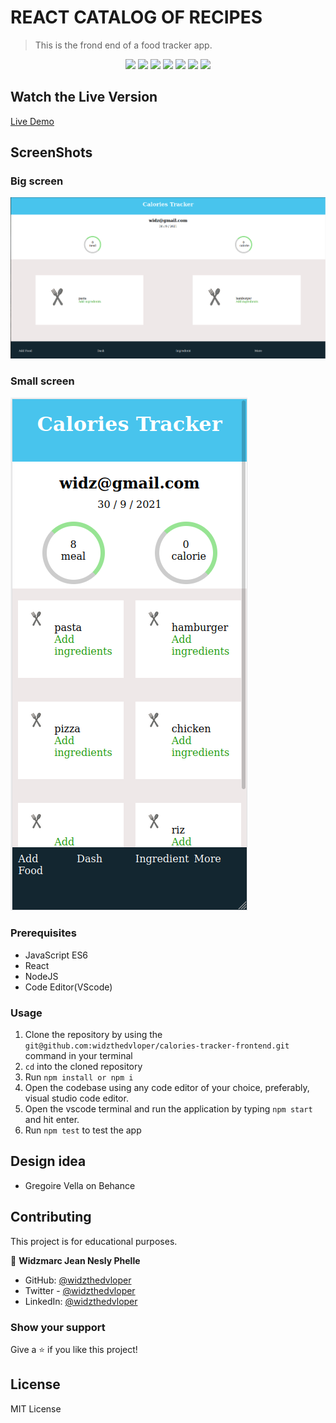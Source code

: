 # REACT CATALOG OF RECIPES

> This is the frond end of a food tracker app.

<p align="center">
   <img src="https://img.shields.io/badge/Ubuntu-E95420?style=for-the-badge&logo=ubuntu&logoColor=white">
   <img src="https://img.shields.io/badge/GitHub-100000?style=for-the-badge&logo=github&logoColor=white">
   <img src="https://img.shields.io/badge/JavaScript-F7DF1E?style=for-the-badge&logo=javascript&logoColor=black" />
   <img src="https://img.shields.io/badge/HTML5-E34F26?style=for-the-badge&logo=html5&logoColor=white">
   <img src="https://img.shields.io/badge/React-20232A?style=for-the-badge&logo=react&logoColor=61DAFB">
   <img src="https://img.shields.io/badge/Redux-593D88?style=for-the-badge&logo=redux&logoColor=white">
   <img src="https://img.shields.io/badge/Heroku-430098?style=for-the-badge&logo=heroku&logoColor=white">
</p>

## Watch the Live Version

[Live Demo](https://rocky-island-78713.herokuapp.com/)

## ScreenShots

### Big screen

![ScreenShot](./mainScreen.png)

### Small screen

![ScreenShot](./smallScreen.png)

### Prerequisites

- JavaScript ES6
- React
- NodeJS
- Code Editor(VScode)

### Usage

1. Clone the repository by using the `git@github.com:widzthedvloper/calories-tracker-frontend.git` command in your terminal
2. `cd` into the cloned repository
3. Run `npm install or npm i`
4. Open the codebase using any code editor of your choice, preferably, visual studio code editor.
5. Open the vscode terminal and run the application by typing `npm start` and hit enter.
6. Run `npm test` to test the app

## Design idea

- Gregoire Vella on Behance
## Contributing

This project is for educational purposes.

👤 **Widzmarc Jean Nesly Phelle**

- GitHub: [@widzthedvloper](https://github.com/widzthedvloper)
- Twitter - [@widzthedvloper](https://twitter.com/widzthedvloper)
- LinkedIn: [@widzthedvloper](https://www.linkedin.com/in/widzmarc-jean-nesly-phelle-252a26129/)

### Show your support

Give a ⭐️ if you like this project!

## License

MIT License
